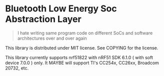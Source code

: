 Bluetooth Low Energy Soc Abstraction Layer
==========================================

> I hate writing same program code on different SoCs and software architectures over and over again

This library is distributed under MIT license. See COPYING for the license.

This library currently supports nrf51822 with nRF51 SDK 6.1.0 ( with soft device 7.0.0 ) only. It MAYBE will support TI's CC254x, CC26xx, Broadcom 20732, etc.
